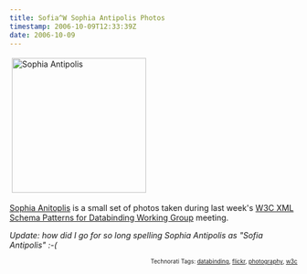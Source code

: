 ```yaml
---
title: Sofia^W Sophia Antipolis Photos
timestamp: 2006-10-09T12:33:39Z
date: 2006-10-09
---
```


<a href="http://www.flickr.com/photos/psd/sets/72157594316800490/"><img src="http://blog.whatfettle.com//images/Sofia%20Antipolis.png" height="236" width="235" border="0" hspace="4" vspace="4" alt="Sophia Antipolis" title="Sophia Antipolis" longdesc="Sophia Antipolis" /></a><p><a href="http://www.flickr.com/photos/psd/sets/72157594316800490/">Sophia Anitoplis</a> is a small set of photos taken during last week's <a href="http://www.w3.org/2002/ws/databinding">W3C XML Schema Patterns for Databinding Working Group</a> meeting.</p>
<p><i>Update: how did I go for so long spelling Sophia Antipolis as "Sofia Antipolis" :-(</i></p>
<!-- technorati tags start --><p style="text-align:right;font-size:10px;">Technorati Tags: <a href="http://www.technorati.com/tag/databinding" rel="tag">databinding</a>, <a href="http://www.technorati.com/tag/flickr" rel="tag">flickr</a>, <a href="http://www.technorati.com/tag/photography" rel="tag">photography</a>, <a href="http://www.technorati.com/tag/w3c" rel="tag">w3c</a></p><!-- technorati tags end -->